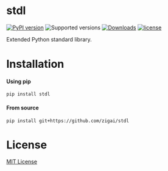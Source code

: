 # stdl
[![PyPI version](https://badge.fury.io/py/stdl.svg)](https://badge.fury.io/py/stdl)
![Supported versions](https://img.shields.io/badge/python-3.10+-blue.svg)
[![Downloads](https://static.pepy.tech/badge/stdl)](https://pepy.tech/project/stdl)
[![license](https://img.shields.io/github/license/zigai/stdl.svg)](https://github.com/zigai/stdl/blob/main/LICENSE)

Extended Python standard library.
# Installation

#### Using pip
```
pip install stdl
```
#### From source
```
pip install git+https://github.com/zigai/stdl
```
# License
[MIT License](https://github.com/zigai/stdl/blob/master/LICENSE)
